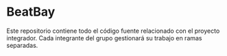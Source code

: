 # BeatBay
Este repositorio contiene todo el código fuente relacionado con el proyecto integrador. Cada integrante del grupo gestionará su trabajo en ramas separadas.
